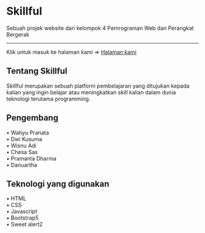 # Skillful
Sebuah projek website dari kelompok 4 Pemrograman Web dan Perangkat Bergerak
___
Klik untuk masuk ke halaman kami => [Halaman kami](https://wahyu-pranata.github.io/Skillful/index.html)

## Tentang Skillful
Skillful merupakan sebuah platform pembelajaran yang ditujukan kepada kalian yang ingin belajar atau meningkatkan skill kalian dalam dunia teknologi terutama programming.

## Pengembang
• Wahyu Pranata<br>
• Dwi Kusuma<br>
• Wisnu Adi<br>
• Chesa Sas<br>
• Pramanta Dharma<br>
• Danuartha

## Teknologi yang digunakan
• HTML<br>
• CSS<br>
• Javascript<br>
• Bootstrap5<br>
• Sweet alert2

